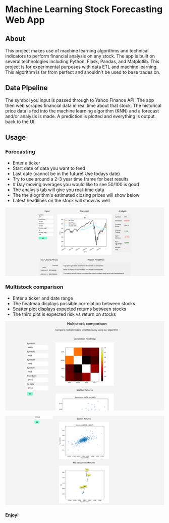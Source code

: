 # Machine Learning Stock Forecasting Web App


## About
This project makes use of machine learning algorithms and technical indicators to perform financial analysis on any stock. The app is built on several technologies including Python, Flask, Pandas, and Matplotlib. This project is for experimental purposes with data ETL and machine learning. This algorithm is far from perfect and shouldn't be used
to base trades on.

## Data Pipeline
The symbol you input is passed through to Yahoo Finance API. The app then web scrapes financial data in real time about that stock. The historical price data is fed into the machine learning algorithm (KNN) and a forecast and/or analysis is made. A prediction is plotted and everything is output back to the UI.

## Usage

### Forecasting
[Prediction Page]: https://ml-fintech.herokuapp.com/prediction/

- Enter a ticker
- Start date of data you want to feed
- Last date (cannot be in the future! Use todays date)
- Try to use around a 2-3 year time frame for best results
- \# Day moving averages you would like to see 50/100 is good
- The analysis tab will give you real-time data
- The the alogrithm's estimated closing prices will show below
- Latest headlines on the stock will show as well

![](samples/sampleforecast.png)

### Multistock comparison
[Stock Comparison Page]: https://ml-fintech.herokuapp.com/multi
- Enter a ticker and date range
- The heatmap displays possible correlation between stocks
- Scatter plot displays expected returns between stocks
- The third plot is expected risk vs return on stocks

![](samples/multisampleone.png)

![](samples/multisampletwo.png)

#### Enjoy!

